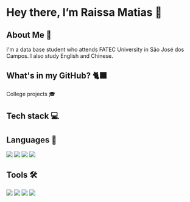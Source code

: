 # Hey there, I’m Raissa Matias  👋

## About Me 🎲

I'm a data base student who attends FATEC University in São José dos Campos. I also study English and Chinese.

## What's in my GitHub?  🐈‍⬛

College projects 🎓

## Tech stack 💻

## Languages 📂
<img src="https://img.shields.io/badge/Python-3776AB?style=for-the-badge&logo=python&logoColor=white"/> <img src="https://img.shields.io/badge/Java-ED8B00?style=for-the-badge&logo=openjdk&logoColor=white"/> <img src="https://img.shields.io/badge/IntelliJ_IDEA-000000?style=for-the-badge&logo=intellij-idea&logoColor=white"/> <img src="https://img.shields.io/badge/MySQL-4479A1?style=for-the-badge&logo=mysql&logoColor=white"/>
## Tools 🛠️
<img src="https://img.shields.io/badge/Git-F05033?style=for-the-badge&logo=git&logoColor=white"/> <img src="https://img.shields.io/badge/GitHub-181717?style=for-the-badge&logo=github&logoColor=white"/> <img src="https://img.shields.io/badge/Blender-F5792A?style=for-the-badge&logo=blender&logoColor=white"/> <img src="https://img.shields.io/badge/ZBrush-7C492F?style=for-the-badge&logo=zbrush&logoColor=white"/>


